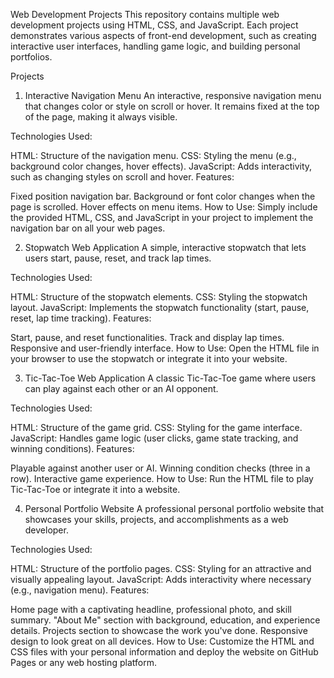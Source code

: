 Web Development Projects
This repository contains multiple web development projects using HTML, CSS, and JavaScript. Each project demonstrates various aspects of front-end development, such as creating interactive user interfaces, handling game logic, and building personal portfolios.

Projects
1. Interactive Navigation Menu
An interactive, responsive navigation menu that changes color or style on scroll or hover. It remains fixed at the top of the page, making it always visible.

Technologies Used:

HTML: Structure of the navigation menu.
CSS: Styling the menu (e.g., background color changes, hover effects).
JavaScript: Adds interactivity, such as changing styles on scroll and hover.
Features:

Fixed position navigation bar.
Background or font color changes when the page is scrolled.
Hover effects on menu items.
How to Use: Simply include the provided HTML, CSS, and JavaScript in your project to implement the navigation bar on all your web pages.

2. Stopwatch Web Application
A simple, interactive stopwatch that lets users start, pause, reset, and track lap times.

Technologies Used:

HTML: Structure of the stopwatch elements.
CSS: Styling the stopwatch layout.
JavaScript: Implements the stopwatch functionality (start, pause, reset, lap time tracking).
Features:

Start, pause, and reset functionalities.
Track and display lap times.
Responsive and user-friendly interface.
How to Use: Open the HTML file in your browser to use the stopwatch or integrate it into your website.

3. Tic-Tac-Toe Web Application
A classic Tic-Tac-Toe game where users can play against each other or an AI opponent.

Technologies Used:

HTML: Structure of the game grid.
CSS: Styling for the game interface.
JavaScript: Handles game logic (user clicks, game state tracking, and winning conditions).
Features:

Playable against another user or AI.
Winning condition checks (three in a row).
Interactive game experience.
How to Use: Run the HTML file to play Tic-Tac-Toe or integrate it into a website.

4. Personal Portfolio Website
A professional personal portfolio website that showcases your skills, projects, and accomplishments as a web developer.

Technologies Used:

HTML: Structure of the portfolio pages.
CSS: Styling for an attractive and visually appealing layout.
JavaScript: Adds interactivity where necessary (e.g., navigation menu).
Features:

Home page with a captivating headline, professional photo, and skill summary.
"About Me" section with background, education, and experience details.
Projects section to showcase the work you've done.
Responsive design to look great on all devices.
How to Use: Customize the HTML and CSS files with your personal information and deploy the website on GitHub Pages or any web hosting platform.
